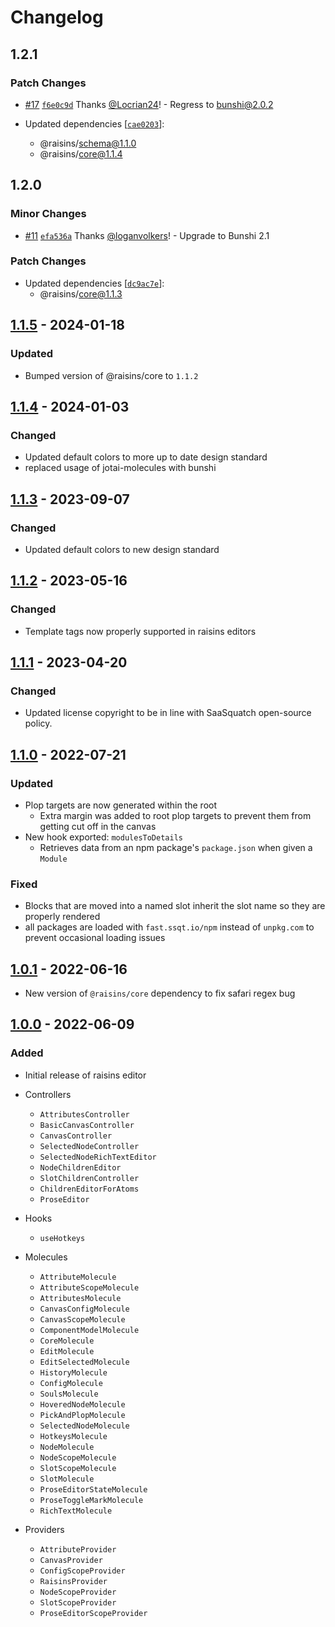 # Changelog

## 1.2.1

### Patch Changes

- [#17](https://github.com/saasquatch/raisins/pull/17) [`f6e0c9d`](https://github.com/saasquatch/raisins/commit/f6e0c9d6db2bc0296358067dd84574ffbfc45afb) Thanks [@Locrian24](https://github.com/Locrian24)! - Regress to bunshi@2.0.2

- Updated dependencies [[`cae0203`](https://github.com/saasquatch/raisins/commit/cae02034bca4a139c761d876d2da22ac42564857)]:
  - @raisins/schema@1.1.0
  - @raisins/core@1.1.4

## 1.2.0

### Minor Changes

- [#11](https://github.com/saasquatch/raisins/pull/11) [`efa536a`](https://github.com/saasquatch/raisins/commit/efa536a26add2b4e10df15a57cfb0a58eb98f7bb) Thanks [@loganvolkers](https://github.com/loganvolkers)! - Upgrade to Bunshi 2.1

### Patch Changes

- Updated dependencies [[`dc9ac7e`](https://github.com/saasquatch/raisins/commit/dc9ac7ef9919bd1e7744ac6deb840589158749ed)]:
  - @raisins/core@1.1.3

## [1.1.5] - 2024-01-18

### Updated

- Bumped version of @raisins/core to `1.1.2`

## [1.1.4] - 2024-01-03

### Changed

- Updated default colors to more up to date design standard
- replaced usage of jotai-molecules with bunshi

## [1.1.3] - 2023-09-07

### Changed

- Updated default colors to new design standard

## [1.1.2] - 2023-05-16

### Changed

- Template tags now properly supported in raisins editors

## [1.1.1] - 2023-04-20

### Changed

- Updated license copyright to be in line with SaaSquatch open-source policy.

## [1.1.0] - 2022-07-21

### Updated

- Plop targets are now generated within the root
  - Extra margin was added to root plop targets to prevent them from getting cut off in the canvas
- New hook exported: `modulesToDetails`
  - Retrieves data from an npm package's `package.json` when given a `Module`

### Fixed

- Blocks that are moved into a named slot inherit the slot name so they are properly rendered
- all packages are loaded with `fast.ssqt.io/npm` instead of `unpkg.com` to prevent occasional loading issues

## [1.0.1] - 2022-06-16

- New version of `@raisins/core` dependency to fix safari regex bug

## [1.0.0] - 2022-06-09

### Added

- Initial release of raisins editor

- Controllers

  - `AttributesController`
  - `BasicCanvasController`
  - `CanvasController`
  - `SelectedNodeController`
  - `SelectedNodeRichTextEditor`
  - `NodeChildrenEditor`
  - `SlotChildrenController`
  - `ChildrenEditorForAtoms`
  - `ProseEditor`

- Hooks

  - `useHotkeys`

- Molecules

  - `AttributeMolecule`
  - `AttributeScopeMolecule`
  - `AttributesMolecule`
  - `CanvasConfigMolecule`
  - `CanvasScopeMolecule`
  - `ComponentModelMolecule`
  - `CoreMolecule`
  - `EditMolecule`
  - `EditSelectedMolecule`
  - `HistoryMolecule`
  - `ConfigMolecule`
  - `SoulsMolecule`
  - `HoveredNodeMolecule`
  - `PickAndPlopMolecule`
  - `SelectedNodeMolecule`
  - `HotkeysMolecule`
  - `NodeMolecule`
  - `NodeScopeMolecule`
  - `SlotScopeMolecule`
  - `SlotMolecule`
  - `ProseEditorStateMolecule`
  - `ProseToggleMarkMolecule`
  - `RichTextMolecule`

- Providers
  - `AttributeProvider`
  - `CanvasProvider`
  - `ConfigScopeProvider`
  - `RaisinsProvider`
  - `NodeScopeProvider`
  - `SlotScopeProvider`
  - `ProseEditorScopeProvider`

[1.1.5]: https://github.com/saasquatch/raisins/compare/react@1.0.0...react@1.1.5
[1.1.4]: https://github.com/saasquatch/raisins/compare/react@1.0.0...react@1.1.4
[1.1.3]: https://github.com/saasquatch/raisins/compare/react@1.0.0...react@1.1.3
[1.1.2]: https://github.com/saasquatch/raisins/compare/react@1.0.0...react@1.1.2
[1.1.1]: https://github.com/saasquatch/raisins/compare/react@1.0.0...react@1.1.1
[1.1.0]: https://github.com/saasquatch/raisins/compare/react@1.0.0...react@1.1.0
[1.0.1]: https://github.com/saasquatch/raisins/compare/react@1.0.0...react@1.0.1
[1.0.0]: https://github.com/saasquatch/raisins/releases/tag/react@1.0.0
